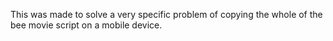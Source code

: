 This was made to solve a very specific problem of copying the whole of the bee movie script on a mobile device.
